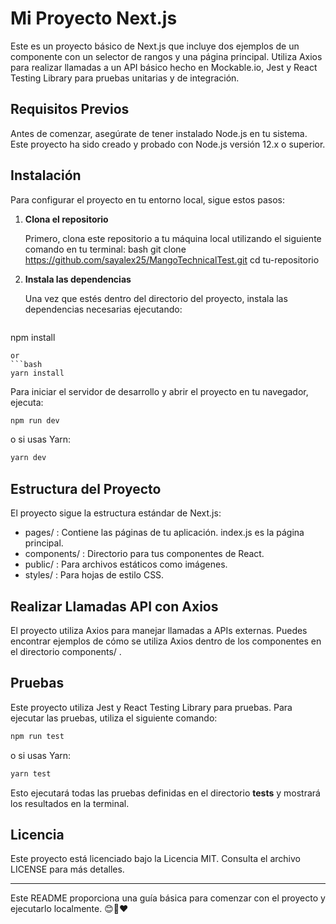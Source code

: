 # Mi Proyecto Next.js 
 
Este es un proyecto básico de Next.js que incluye dos ejemplos de un componente con un selector de rangos y una página principal. Utiliza Axios para realizar llamadas a un API básico hecho en Mockable.io, Jest y React Testing Library para pruebas unitarias y de integración.
 
## Requisitos Previos 
 
Antes de comenzar, asegúrate de tener instalado Node.js en tu sistema. Este proyecto ha sido creado y probado con Node.js versión 12.x o superior. 
 
## Instalación 
 
Para configurar el proyecto en tu entorno local, sigue estos pasos: 
 
1. **Clona el repositorio** 
 
   Primero, clona este repositorio a tu máquina local utilizando el siguiente comando en tu terminal:
bash
    git clone https://github.com/sayalex25/MangoTechnicalTest.git
   cd tu-repositorio
2. **Instala las dependencias** 
 
   Una vez que estés dentro del directorio del proyecto, instala las dependencias necesarias ejecutando:
   ```bash
npm install
```
or
```bash
yarn install
``` 
Para iniciar el servidor de desarrollo y abrir el proyecto en tu navegador, ejecuta:
```bash
npm run dev
```
o si usas Yarn:
```bash
yarn dev
```
 
## Estructura del Proyecto 
 
El proyecto sigue la estructura estándar de Next.js: 
 
-  pages/ : Contiene las páginas de tu aplicación.  index.js  es la página principal. 
-  components/ : Directorio para tus componentes de React. 
-  public/ : Para archivos estáticos como imágenes. 
-  styles/ : Para hojas de estilo CSS. 
 
## Realizar Llamadas API con Axios 
 
El proyecto utiliza Axios para manejar llamadas a APIs externas. Puedes encontrar ejemplos de cómo se utiliza Axios dentro de los componentes en el directorio  components/ . 
 
## Pruebas 
 
Este proyecto utiliza Jest y React Testing Library para pruebas. Para ejecutar las pruebas, utiliza el siguiente comando:
```bash
npm run test
```
o si usas Yarn:
```bash
yarn test
```
Esto ejecutará todas las pruebas definidas en el directorio  __tests__  y mostrará los resultados en la terminal. 
  
## Licencia 
 
Este proyecto está licenciado bajo la Licencia MIT. Consulta el archivo  LICENSE  para más detalles. 
 
--- 
 
Este README proporciona una guía básica para comenzar con el proyecto y ejecutarlo localmente. 😊🎉❤️

